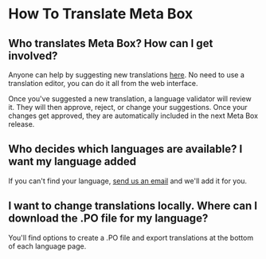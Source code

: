 # How To Translate Meta Box

## Who translates Meta Box? How can I get involved?

Anyone can help by suggesting new translations [here](https://translate.wordpress.org/projects/plugins/meta-box). No need to use a translation editor, you can do it all from the web interface.

Once you've suggested a new translation, a language validator will review it. They will then approve, reject, or change your suggestions. Once your changes get approved, they are automatically included in the next Meta Box release.

## Who decides which languages are available? I want my language added

If you can't find your language, [send us an email](https://metabox.io) and we'll add it for you.

## I want to change translations locally. Where can I download the .PO file for my language?

You'll find options to create a .PO file and export translations at the bottom of each language page.
